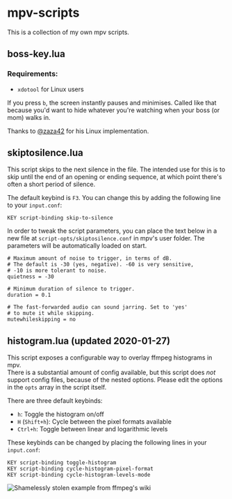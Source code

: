 # mpv-scripts
This is a collection of my own mpv scripts.

## boss-key.lua

### Requirements:
  - `xdotool` for Linux users

If you press `b`, the screen instantly pauses and minimises. Called like that
because you'd want to hide whatever you're watching when your boss (or mom)
walks in.

Thanks to [@zaza42](https://github.com/zaza42) for his Linux implementation.

## skiptosilence.lua

This script skips to the next silence in the file. The
intended use for this is to skip until the end of an
opening or ending sequence, at which point there's often a short
period of silence.

The default keybind is `F3`. You can change this by adding
the following line to your `input.conf`:
```
KEY script-binding skip-to-silence
```

In order to tweak the script parameters, you can place the
text below in a new file at
`script-opts/skiptosilence.conf` in mpv's user folder. The
parameters will be automatically loaded on start.

```
# Maximum amount of noise to trigger, in terms of dB.
# The default is -30 (yes, negative). -60 is very sensitive,
# -10 is more tolerant to noise.
quietness = -30

# Minimum duration of silence to trigger.
duration = 0.1

# The fast-forwarded audio can sound jarring. Set to 'yes'
# to mute it while skipping.
mutewhileskipping = no
```

## histogram.lua (updated 2020-01-27)

This script exposes a configurable way to overlay ffmpeg histograms in mpv.  
There is a substantial amount of config available, but this script does *not* support config files, because of the nested options. Please edit the options in the `opts` array in the script itself.  

There are three default keybinds:
 - `h`: Toggle the histogram on/off
 - `H` (`Shift+h`): Cycle between the pixel formats available
 - `Ctrl+h`: Toggle between linear and logarithmic levels

These keybinds can be changed by placing the following lines
in your `input.conf`:
```
KEY script-binding toggle-histogram
KEY script-binding cycle-histogram-pixel-format
KEY script-binding cycle-histogram-levels-mode
```

![Shamelessly stolen example from ffmpeg's wiki](https://trac.ffmpeg.org/raw-attachment/wiki/Histogram/histogram_overlay.jpg)